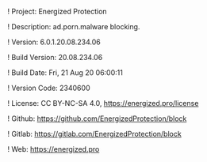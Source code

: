 ! Project: Energized Protection

! Description: ad.porn.malware blocking.

! Version: 6.0.1.20.08.234.06

! Build Version: 20.08.234.06

! Build Date: Fri, 21 Aug 20 06:00:11

! Version Code: 2340600

! License: CC BY-NC-SA 4.0, https://energized.pro/license

! Github: https://github.com/EnergizedProtection/block

! Gitlab: https://gitlab.com/EnergizedProtection/block


! Web: https://energized.pro
